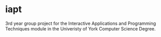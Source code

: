 # iapt
3rd year group project for the Interactive Applications and Programming Techniques module in  the Univeristy of York Computer Science Degree.
